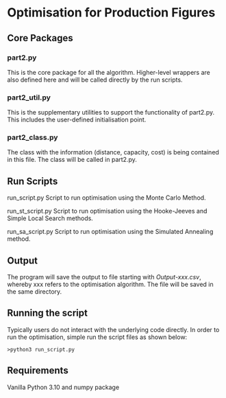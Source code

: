 # Optimisation for Production Figures

## Core Packages
### part2.py
This is the core package for all the algorithm. Higher-level wrappers are also defined here and will be called directly by the run scripts.
### part2_util.py
This is the supplementary utilities to support the functionality of part2.py. This includes the user-defined initialisation point.
### part2_class.py
The class with the information (distance, capacity, cost) is being contained in this file. The class will be called in part2.py.

## Run Scripts
run_script.py
Script to run optimisation using  the Monte Carlo Method.

run_st_script.py
Script to run optimisation using the Hooke-Jeeves and Simple Local Search methods.

run_sa_script.py
Script to run optimisation using the Simulated Annealing method.

## Output
The program will save the output to file starting with _Output-xxx.csv_, whereby xxx refers to the optimisation algorithm. The file will be saved in the same directory.

## Running the script
Typically users do not interact with the underlying code directly. In order to run the optimisation, simple run the script files as shown below:
```
>python3 run_script.py
```

## Requirements
Vanilla Python 3.10 and numpy package

